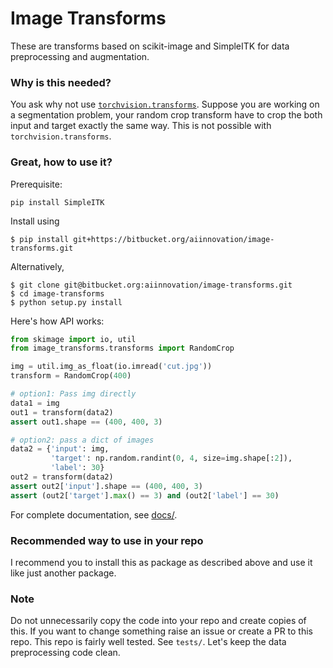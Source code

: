 # Image Transforms

These are transforms based on scikit-image and SimpleITK for data preprocessing and augmentation.

### Why is this needed?

You ask why not use [`torchvision.transforms`](http://pytorch.org/docs/torchvision/transforms.html). Suppose you are working on a segmentation problem, your random crop transform have to crop the both input and target exactly the same way. This is not possible with `torchvision.transforms`.

### Great, how to use it?

Prerequisite:

```
pip install SimpleITK
```

Install using 

```
$ pip install git+https://bitbucket.org/aiinnovation/image-transforms.git
```

Alternatively,

```
$ git clone git@bitbucket.org:aiinnovation/image-transforms.git
$ cd image-transforms
$ python setup.py install
```
Here's how API works:

```python
from skimage import io, util
from image_transforms.transforms import RandomCrop

img = util.img_as_float(io.imread('cut.jpg'))
transform = RandomCrop(400)

# option1: Pass img directly 
data1 = img
out1 = transform(data2)
assert out1.shape == (400, 400, 3)

# option2: pass a dict of images
data2 = {'input': img, 
         'target': np.random.randint(0, 4, size=img.shape[:2]),
         'label': 30}
out2 = transform(data2)
assert out2['input'].shape == (400, 400, 3)
assert (out2['target'].max() == 3) and (out2['label'] == 30)
```

For complete documentation, see [docs/](docs).

### Recommended way to use in your repo

I recommend you to install this as package as described above and use it like just another package.

### Note

Do not unnecessarily copy the code into your repo and create copies of this. If you want to change something raise an issue or create a PR to this repo.
This repo is fairly well tested. See `tests/`. Let's keep the data preprocessing code clean.